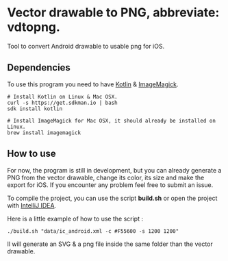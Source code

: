 # Vector drawable to PNG, abbreviate: vdtopng.

Tool to convert Android drawable to usable png for iOS.

## Dependencies

To use this program you need to have [Kotlin](https://kotlinlang.org/) & [ImageMagick](https://imagemagick.org/index.php).

```
# Install Kotlin on Linux & Mac OSX.
curl -s https://get.sdkman.io | bash
sdk install kotlin

# Install ImageMagick for Mac OSX, it should already be installed on Linux.
brew install imagemagick
```

## How to use 

For now, the program is still in development, but you can already generate a PNG from the vector drawable, change 
its color, its size and make the export for iOS. If you encounter any problem feel free to submit an issue.
 
To compile the project, you can use the script **build.sh** or open the project with [IntelliJ IDEA](https://www.jetbrains.com/idea/). 

Here is a little example of how to use the script : 

```
./build.sh "data/ic_android.xml -c #F55600 -s 1200 1200"
```

Il will generate an SVG & a png file inside the same folder than the vector drawable.